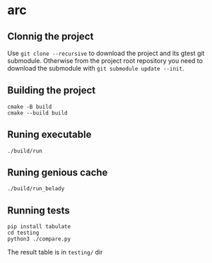 # arc

## Clonnig the project
Use `git clone --recursive` to download the project and its gtest git submodule. Otherwise from the project root repository you need to download the submodule with `git submodule update --init`.

## Building the project
````
cmake -B build
cmake --build build
````

## Runing executable
````
./build/run
````

## Runing genious cache
````
./build/run_belady
````

## Running tests
````
pip install tabulate
cd testing
python3 ./compare.py
````
The result table is in `testing/` dir